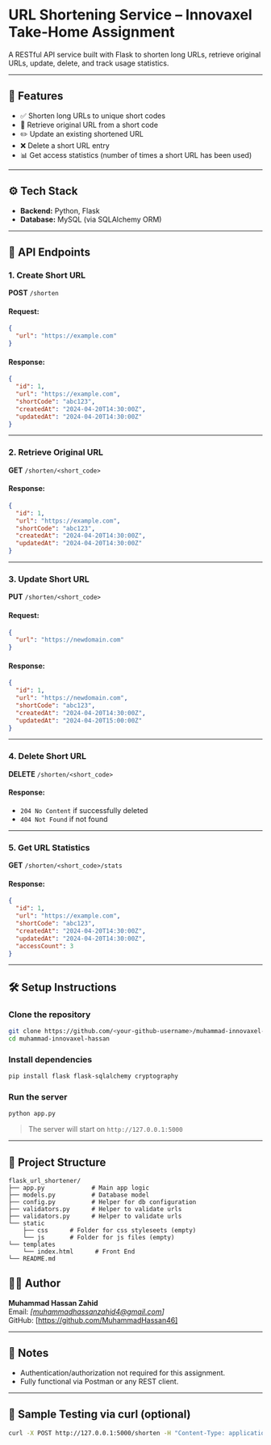 
# URL Shortening Service – Innovaxel Take-Home Assignment

A RESTful API service built with Flask to shorten long URLs, retrieve original URLs, update, delete, and track usage statistics.

---

## 📌 Features

- ✅ Shorten long URLs to unique short codes
- 🔁 Retrieve original URL from a short code
- ✏️ Update an existing shortened URL
- ❌ Delete a short URL entry
- 📊 Get access statistics (number of times a short URL has been used)

---

## ⚙️ Tech Stack

- **Backend:** Python, Flask
- **Database:** MySQL (via SQLAlchemy ORM)

---

## 🚀 API Endpoints

### 1. Create Short URL  
**POST** `/shorten`

#### Request:
```json
{
  "url": "https://example.com"
}
```

#### Response:
```json
{
  "id": 1,
  "url": "https://example.com",
  "shortCode": "abc123",
  "createdAt": "2024-04-20T14:30:00Z",
  "updatedAt": "2024-04-20T14:30:00Z"
}
```

---

### 2. Retrieve Original URL  
**GET** `/shorten/<short_code>`

#### Response:
```json
{
  "id": 1,
  "url": "https://example.com",
  "shortCode": "abc123",
  "createdAt": "2024-04-20T14:30:00Z",
  "updatedAt": "2024-04-20T14:30:00Z"
}
```

---

### 3. Update Short URL  
**PUT** `/shorten/<short_code>`

#### Request:
```json
{
  "url": "https://newdomain.com"
}
```

#### Response:
```json
{
  "id": 1,
  "url": "https://newdomain.com",
  "shortCode": "abc123",
  "createdAt": "2024-04-20T14:30:00Z",
  "updatedAt": "2024-04-20T15:00:00Z"
}
```

---

### 4. Delete Short URL  
**DELETE** `/shorten/<short_code>`

#### Response:
- `204 No Content` if successfully deleted
- `404 Not Found` if not found

---

### 5. Get URL Statistics  
**GET** `/shorten/<short_code>/stats`

#### Response:
```json
{
  "id": 1,
  "url": "https://example.com",
  "shortCode": "abc123",
  "createdAt": "2024-04-20T14:30:00Z",
  "updatedAt": "2024-04-20T14:30:00Z",
  "accessCount": 3
}
```

---

## 🛠️ Setup Instructions

### Clone the repository
```bash
git clone https://github.com/<your-github-username>/muhammad-innovaxel-hassan.git
cd muhammad-innovaxel-hassan
```

### Install dependencies
```bash
pip install flask flask-sqlalchemy cryptography
```

### Run the server
```bash
python app.py
```

> The server will start on `http://127.0.0.1:5000`

---

## 📂 Project Structure

```
flask_url_shortener/
├── app.py             # Main app logic
├── models.py          # Database model
├── config.py          # Helper for db configuration
├── validators.py      # Helper to validate urls
├── validators.py      # Helper to validate urls
└── static
    ├── css      # Folder for css styleseets (empty)
    └── js       # Folder for js files (empty)
└── templates
    └── index.html      # Front End
└── README.md
```

## 🙋‍♂️ Author

**Muhammad Hassan Zahid**  
Email: *[muhammadhassanzahid4@gmail.com]*  
GitHub: [https://github.com/MuhammadHassan46]

---

## 📌 Notes

- Authentication/authorization not required for this assignment.
- Fully functional via Postman or any REST client.

---

## 🧪 Sample Testing via curl (optional)

```bash
curl -X POST http://127.0.0.1:5000/shorten -H "Content-Type: application/json" -d "{\"url\": \"https://dev.mysql.com/downloads/"}"
```

